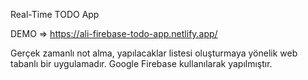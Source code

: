 Real-Time TODO App

DEMO => https://ali-firebase-todo-app.netlify.app/

Gerçek zamanlı not alma, yapılacaklar listesi oluşturmaya yönelik web tabanlı bir uygulamadır.
Google Firebase kullanılarak yapılmıştır.